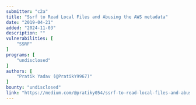 ```yaml
---
submitter: "c2a"
title: "Ssrf to Read Local Files and Abusing the AWS metadata"
date: "2019-04-21"
added: "2024-11-03"
description: ""
vulnerabilities: [
    "SSRF"
]
programs: [
    "undisclosed"
]
authors: [
    "Pratik Yadav (@PratikY9967)"
]
bounty: "undisclosed"
link: "https://medium.com/@pratiky054/ssrf-to-read-local-files-and-abusing-the-aws-metadata-8621a4bf382"
---
```




